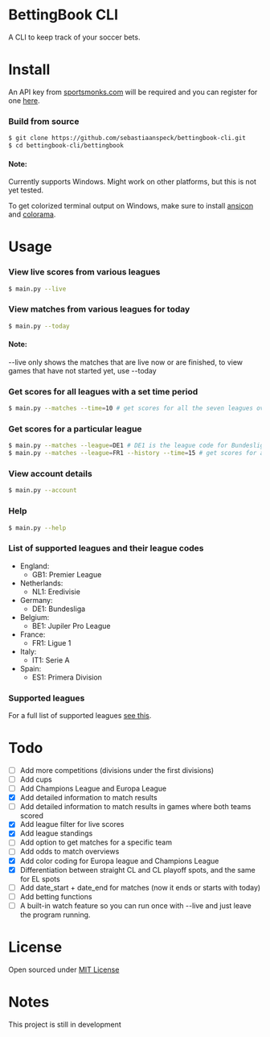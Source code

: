BettingBook CLI
=====

A CLI to keep track of your soccer bets.

Install
=====

An API key from [sportsmonks.com](https://sportmonks.com/) will be required and you can register for one [here](http://sportsmonks.com/register).

### Build from source

```bash
$ git clone https://github.com/sebastiaanspeck/bettingbook-cli.git
$ cd bettingbook-cli/bettingbook
```

#### Note:
Currently supports Windows. Might work on other platforms, but this is not yet tested.

To get colorized terminal output on Windows, make sure to install [ansicon](https://github.com/adoxa/ansicon/releases/latest) and [colorama](https://pypi.python.org/pypi/colorama).

Usage
====

### View live scores from various leagues

```bash
$ main.py --live
```

### View matches from various leagues for today

```bash
$ main.py --today
```

#### Note:
--live only shows the matches that are live now or are finished, to view games that have not started yet, use --today

### Get scores for all leagues with a set time period

```bash
$ main.py --matches --time=10 # get scores for all the seven leagues over the coming 10 days
```

### Get scores for a particular league

```bash
$ main.py --matches --league=DE1 # DE1 is the league code for Bundesliga
$ main.py --matches --league=FR1 --history --time=15 # get scores for all the French Ligue 1 games over the past 15 days
```

### View account details

```bash
$ main.py --account
```

### Help
```bash
$ main.py --help
```
### List of supported leagues and their league codes

- England:
  - GB1: Premier League
- Netherlands:
  - NL1: Eredivisie
- Germany:
  - DE1: Bundesliga
- Belgium:
  - BE1: Jupiler Pro League
- France:
  - FR1: Ligue 1
- Italy:
  - IT1: Serie A
- Spain:
  - ES1: Primera Division

### Supported leagues

For a full list of supported leagues [see this](bettingbook/leagueids.py).

Todo
====
- [ ] Add more competitions (divisions under the first divisions)
- [ ] Add cups
- [ ] Add Champions League and Europa League
- [x] Add detailed information to match results
- [ ] Add detailed information to match results in games where both teams scored
- [x] Add league filter for live scores
- [x] Add league standings
- [ ] Add option to get matches for a specific team
- [ ] Add odds to match overviews
- [x] Add color coding for Europa league and Champions League
- [x] Differentiation between straight CL and CL playoff spots, and the same for EL spots
- [ ] Add date_start + date_end for matches (now it ends or starts with today)
- [ ] Add betting functions
- [ ] A built-in watch feature so you can run once with --live and just leave the program running.

License
====
Open sourced under [MIT License](LICENSE)

Notes
===
This project is still in development
